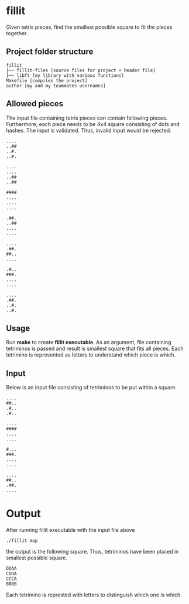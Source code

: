 # fillit
Given tetris pieces, find the smallest possible square to fit the pieces together.

## Project folder structure
```
fillit
├── fillit-files [source files for project + header file]
├── libft [my library with various functions]
Makefile [compiles the project]
author [my and my teammates usernames]
```

## Allowed pieces
The input file containing tetris pieces can contain following pieces. Furthermore, each
piece needs to be 4x4 square consisting of dots and hashes. The input is validated. Thus, invalid
input would be rejected.

```
....
..##
..#.
..#.

....
....
..##
..##

####
....
....
....

.##.
..##
....
....

....
.##.
##..
....

.#..
###.
....
....

....
.##.
..#.
..#.
```
## Usage
Run **make** to create **fillit executable**. As an argument, file containing tetriminos is passed and
result is smallest square that fits all pieces. Each tetrimino is represented as letters to understand which piece is which.
## Input
Below is an input file consisting of tetriminos to be put within a square.
```
....
##..
.#..
.#..

....
####
....
....

#...
###.
....
....

....
##..
.##.
....

```

# Output
After running fillit executable with the input file above
```
./fillit map
```
the output is the following square. Thus, tetriminos have been placed in smallest possible square.

```
DDAA
CDDA
CCCA
BBBB
```
Each tetrimino is represted with letters to distinguish which one is which.
